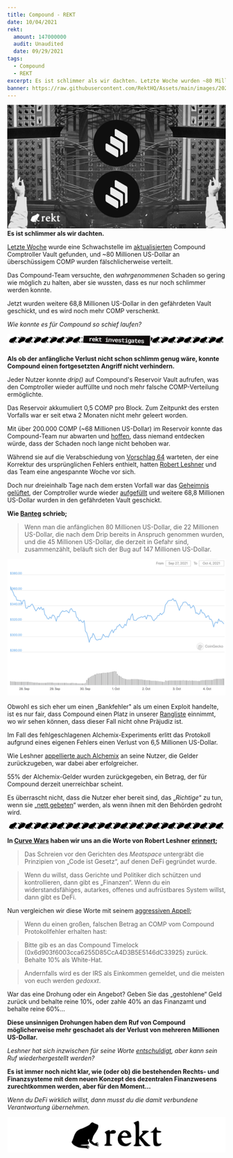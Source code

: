 ```yaml
---
title: Compound - REKT
date: 10/04/2021
rekt:
  amount: 147000000
  audit: Unaudited 
  date: 09/29/2021
tags:
  - Compound
  - REKT
excerpt: Es ist schlimmer als wir dachten. Letzte Woche wurden ~80 Millionen US-Dollar an überschüssigem COMP fälschlicherweise verteilt. Jetzt wurden weitere 68,8 Millionen US-Dollar in den gefährdeten Vault geschickt, und noch mehr COMP wird verschenkt.
banner: https://raw.githubusercontent.com/RektHQ/Assets/main/images/2021/10/comp2-header.png
---
```

![](https://raw.githubusercontent.com/RektHQ/Assets/main/images/2021/10/comp2-header.png)
**Es ist schlimmer als wir dachten.**

[Letzte Woche](https://www.rekt.news/overcompensated/) wurde eine Schwachstelle im [aktualisierten](https://compound.finance/governance/proposals/62) Compound Comptroller Vault gefunden, und ~80 Millionen US-Dollar an überschüssigem COMP wurden fälschlicherweise verteilt.

Das Compound-Team versuchte, den _wahrgenommenen_ Schaden so gering wie möglich zu halten, aber sie wussten, dass es nur noch schlimmer werden konnte.

Jetzt wurden weitere 68,8 Millionen US-Dollar in den gefährdeten Vault geschickt, und es wird noch mehr COMP verschenkt.

_Wie konnte es für Compound so schief laufen?_

![](https://raw.githubusercontent.com/RektHQ/Assets/main/images/2021/09/rekt-investigates-linebreak.png)

**Als ob der anfängliche Verlust nicht schon schlimm genug wäre, konnte Compound einen fortgesetzten Angriff nicht verhindern.**

Jeder Nutzer konnte _drip()_ auf Compound's Reservoir Vault aufrufen, was den Comptroller wieder auffüllte und noch mehr falsche COMP-Verteilung ermöglichte.

Das Reservoir akkumuliert 0,5 COMP pro Block. Zum Zeitpunkt des ersten Vorfalls war er seit etwa 2 Monaten nicht mehr geleert worden.

Mit über 200.000 COMP (~68 Millionen US-Dollar) im Reservoir konnte das Compound-Team nur abwarten und [hoffen](https://twitter.com/rleshner/status/1444691278986457095), dass niemand entdecken würde, dass der Schaden noch lange nicht behoben war.

Während sie auf die Verabschiedung von [Vorschlag 64](https://compound.finance/governance/proposals/64) warteten, der eine Korrektur des ursprünglichen Fehlers enthielt, hatten [Robert Leshner](https://twitter.com/rleshner) und das Team eine angespannte Woche vor sich.

Doch nur dreieinhalb Tage nach dem ersten Vorfall war das [Geheimnis gelüftet](https://twitter.com/bantg/status/1444643482216304641?s=19), der Comptroller wurde wieder [aufgefüllt](https://etherscan.io/tx/0x02ba168f4d4fc313d095e9f0711447e8b96b26421539bd40be58243cd80a73cd) und weitere 68,8 Millionen US-Dollar wurden in den gefährdeten Vault geschickt.

**Wie [Banteg](https://twitter.com/bantg/status/1444685796632670213?s=20) schrieb;**

>Wenn man die anfänglichen 80 Millionen US-Dollar, die 22 Millionen US-Dollar, die nach dem Drip bereits in Anspruch genommen wurden, und die 45 Millionen US-Dollar, die derzeit in Gefahr sind, zusammenzählt, beläuft sich der Bug auf 147 Millionen US-Dollar.

![](https://raw.githubusercontent.com/RektHQ/Assets/main/images/2021/10/comp2-price.png)

Obwohl es sich eher um einen „Bankfehler" als um einen Exploit handelte, ist es nur fair, dass Compound einen Platz in unserer [Rangliste](https://www.rekt.news/leaderboard/) einnimmt, wo wir sehen können, dass dieser Fall nicht ohne Präjudiz ist.

Im Fall des fehlgeschlagenen Alchemix-Experiments erlitt das Protokoll aufgrund eines eigenen Fehlers einen Verlust von 6,5 Millionen US-Dollar.

Wie Leshner [appellierte auch Alchemix](https://twitter.com/scupytrooples/status/1443741220384043020) an seine Nutzer, die Gelder zurückzugeben, war dabei aber erfolgreicher.

55% der Alchemix-Gelder wurden zurückgegeben, ein Betrag, der für Compound derzeit unerreichbar scheint.

Es überrascht nicht, dass die Nutzer eher bereit sind, das „_Richtige_“ zu tun, wenn sie „[nett gebeten](https://twitter.com/scupytrooples/status/1443741220384043020)“ werden, als wenn ihnen mit den Behörden gedroht wird.

![](https://raw.githubusercontent.com/RektHQ/Assets/main/images/2021/03/rekt-linebreak.png) 

**In [Curve Wars](https://www.rekt.news/curve-wars/) haben wir uns an die Worte von Robert Leshner [erinnert](https://twitter.com/rleshner/status/1405337567139139584?s=20);**

>Das Schreien vor den Gerichten des _Meatspace_ untergräbt die Prinzipien von „Code ist Gesetz“, auf denen DeFi gegründet wurde.

>Wenn du willst, dass Gerichte und Politiker dich schützen und kontrollieren, dann gibt es „Finanzen“. Wenn du ein widerstandsfähiges, autarkes, offenes und aufrüstbares System willst, dann gibt es DeFi.

Nun vergleichen wir diese Worte mit seinem [aggressiven Appell](https://twitter.com/rleshner/status/1443730726751506432?s=20);

>Wenn du einen großen, falschen Betrag an COMP vom Compound Protokollfehler erhalten hast:

>Bitte gib es an das Compound Timelock (0x6d903f6003cca6255D85CcA4D3B5E5146dC33925) zurück. Behalte 10% als White-Hat.

>Andernfalls wird es der IRS als Einkommen gemeldet, und die meisten von euch werden _gedoxxt_.

War das eine Drohung oder ein Angebot? Geben Sie das „gestohlene“ Geld zurück und behalte reine 10%, oder zahle 40% an das Finanzamt und behalte reine 60%...

**Diese unsinnigen Drohungen haben dem Ruf von Compound möglicherweise mehr geschadet als der Verlust von mehreren Millionen US-Dollar.**

_Leshner hat sich inzwischen für seine Worte [entschuldigt](https://twitter.com/rleshner/status/1443759189722116097?s=20), aber kann sein Ruf wiederhergestellt werden?_

**Es ist immer noch nicht klar, wie (oder ob) die bestehenden Rechts- und Finanzsysteme mit dem neuen Konzept des dezentralen Finanzwesens zurechtkommen werden, aber für den Moment...**

_Wenn du DeFi wirklich willst, dann musst du die damit verbundene Verantwortung übernehmen._

![](https://raw.githubusercontent.com/RektHQ/Assets/main/images/2021/08/rekt-outline-conc.png)
